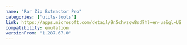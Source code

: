 ```yaml
---
name: "Rar Zip Extractor Pro"
categories: ['utils-tools']
link: https://apps.microsoft.com/detail/9n5chvzqw8sd?hl=en-us&gl=US
compatibility: emulation
versionFrom: "1.287.67.0"
---
```



